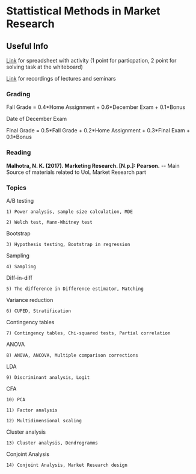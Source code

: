 # Stattistical Methods in Market Research

## Useful Info

[Link](https://docs.google.com/spreadsheets/d/1wYu8Y3UXpOgl-tGuf01usOkppVeZWA0RLmEe0MYft2s/edit?usp=sharing) for spreadsheet with activity (1 point for particpation, 2 point for solving task at the whiteboard) 

[Link](https://drive.google.com/drive/folders/1XDfmW2VjIINMxkIBeE7aPdP7VSOQUp2e?usp=drive_link) for recordings of lectures and seminars

### Grading

Fall Grade = 0.4$*$Home Assignment + 0.6$*$December Exam + 0.1$*$Bonus

Date of December Exam


Final Grade = 0.5$*$Fall Grade + 0.2$*$Home Assignment + 0.3$*$Final Exam +  0.1$*$Bonus

### Reading 

**Malhotra, N. K. (2017). Marketing Research. [N.p.]: Pearson.** -- Main Source of materials related  to UoL Market Research part


### Topics

A/B testing

	1) Power analysis, sample size calculation, MDE

	2) Welch test, Mann-Whitney test

Bootstrap

	3) Hypothesis testing, Bootstrap in regression

Sampling

	4) Sampling
 	
Diff-in-diff

	5) The difference in Difference estimator, Matching
 	

Variance reduction 	

 	6) CUPED, Stratification
 	
Contingency tables

	7) Contingency tables, Chi-squared tests, Partial correlation

ANOVA

	8) ANOVA, ANCOVA, Multiple comparison corrections

LDA

	9) Discriminant analysis, Logit

CFA

	10) PCA

	11) Factor analysis

	12) Multidimensional scaling

Cluster analysis

	13) Cluster analysis, Dendrogramms

Conjoint Analysis

	14) Conjoint Analysis, Market Research design


